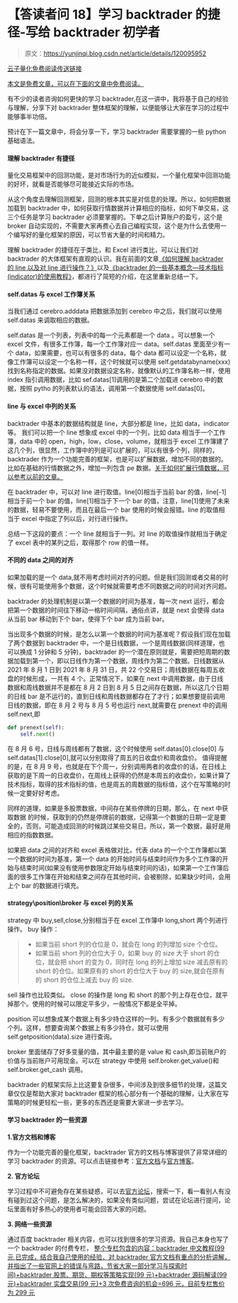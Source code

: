 # 【答读者问 18】学习 backtrader 的捷径-写给 backtrader 初学者

> 原文：<https://yunjinqi.blog.csdn.net/article/details/120095952>

[云子量化免费阅读传送链接](https://www.yunjinqi.top/article/47)

[本文是免费文章，可以在下面的文章中免费阅读。](https://zhuanlan.zhihu.com/p/406717815)

有不少的读者咨询如何更快的学习 backtrader,在这一讲中，我将基于自己的经验与理解，分享下对 backtrader 整体框架的理解，以便能够让大家在学习的过程中能够事半功倍。

预计在下一篇文章中，将会分享一下，学习 backtrader 需要掌握的一些 python 基础语法。

#### 理解 backtrader 有捷径

量化交易框架中的回测功能，是对市场行为的近似模拟，一个量化框架中回测功能的好坏，就看是否能够尽可能接近实际的市场。

从这个角度去理解回测框架，回测的根本其实是对信息的处理。所以，如何把数据加载到 backtrader 中，如何获取行情数据并计算相应的指标，如何下单交易，这三个任务是学习 backtrader 必须要掌握的。下单之后计算账户的盈亏，这个是 broker 自动实现的，不需要大家再费心去自己编程实现，这个是为什么去使用一个编写好的量化框架的原因，可以节省大量的时间和精力。

理解 backtrader 的捷径在于类比，和 Excel 进行类比，可以让我们对 backtrader 的大体框架有直观的认识。我在前面的文章[《如何理解 backtrader 的 line 以及对 line 进行操作？》](https://blog.csdn.net/qq_26948675/article/details/117934404?ops_request_misc=%257B%2522request%255Fid%2522%253A%2522163067492016780271515887%2522%252C%2522scm%2522%253A%252220140713.130102334.pc%255Fblog.%2522%257D&request_id=163067492016780271515887&biz_id=0&utm_medium=distribute.pc_search_result.none-task-blog-2~blog~first_rank_v2~rank_v29-9-117934404.pc_v2_rank_blog_default&utm_term=excel&spm=1018.2226.3001.4450)以及[《backtrader 的一些基本概念—技术指标(indicator)的使用教程》](https://note.youdao.com/)，都进行了简短的介绍，在这里重新总结一下。

#### self.datas 与 excel 工作簿关系

当我们通过 cerebro.adddata 把数据添加到 cerebro 中之后，我们就可以使用 self.datas 来调取相应的数据。

self.datas 是一个列表，列表中的每一个元素都是一个 data 。可以想象一个 excel 文件，有很多工作簿，每一个工作簿对应一 data。self.datas 里面至少有一个 data，如果需要，也可以有很多的 data，每个 data 都可以设定一个名称，就像工作簿可以设定一个名称一样，这个时候就可以使用 self.getdatabyname(xxx)找到名称指定的数据。如果没对数据设定名称，就像默认的工作簿名称一样，使用 index 指引调用数据，比如 sef.datas[1]调用的是第二个加载进 cerebro 中的数据，按照 pytho 的列表默认的语法，调用第一个数据使用 self.datas[0]。

#### line 与 excel 中列的关系

backtrader 中基本的数据结构就是 line，大部分都是 line，比如 data，indicator 等。
我们可以把一个 line 想象成 excel 中的一个列，比如 data 相当于一个工作簿，data 中的 open，high，low，close，volume，就相当于 excel 工作簿建了这几个列，很显然，工作簿中的列是可以扩展的，可以有很多个列，同样的，backtrader 作为一个功能完善的框架，也是可以扩展数据，增加不同的数据的。比如在基础的行情数据之外，增加一列包含 pe 数据。[关于如何扩展行情数据，可以参考以前的文章。](https://yunjinqi.blog.csdn.net/article/details/108991405)

在 backtrader 中，可以对 line 进行取值。line[0]相当于当前 bar 的值，line[-1]相当于前一个 bar 的值，line[1]相当于下一个 bar 的值，注意，line[1]使用了未来的数据，轻易不要使用，而且在最后一个 bar 使用的时候会报错。line 的取值相当于 excel 中指定了列以后，对行进行操作。

总结一下这段的要点：一个 line 就相当于一列。对 line 的取值操作就相当于确定了 excel 表中的某列之后，取得那个 row 的值一样。

#### 不同的 data 之间的对齐

如果加载的是一个 data,就不用考虑时间对齐的问题。但是我们回测或者交易的时候，很有可能使用多个数据，这个时候就需要考虑不同数据之间的时间对齐问题。

backtrader 的处理机制是以第一个数据的时间为基准，每一次 next 运行，都会把第一个数据的时间往下移动一格时间间隔，通俗点讲，就是 next 会使得 data 从当前 bar 移动到下个 bar，使得下个 bar 成为当前 bar。

当出现多个数据的时候，是怎么以第一个数据的时间为基准呢？假设我们现在加载了两个数据到 backtrader 中，一个是日线数据，一个是周线数据(同样道理，也可以换成 1 分钟和 5 分钟)，backtrader 的一个潜在原则就是，需要把短周期的数据加载到第一个，即以日线作为第一个数据，周线作为第二个数据。日线数据从 2021 年 8 月 1 日到 2021 年 8 月 31 日，共 22 个交易日；周线数据在每周五收盘的时候形成，一共有 4 个。正常情况下，如果在 next 中调用数据，由于日线 数据和周线数据并不是都在 8 月 2 日到 8 月 5 日之间存在数据，所以这几个日期的日线 bar 是不运行的，直到日线和周线数据都存在了才行；如果想要提前调用日线的数据，即在 8 月 2 号与 8 月 5 号也运行 next,就需要在 prenext 中的调用 self.next,即

```py
def prenext(self):
    self.next() 
```

在 8 月 6 号，日线与周线都有了数据，这个时候使用 self.datas[0].close[0]
与 self.datas[1].close[0],就可以分别取得了周五的日收盘价和周收盘价。
值得提醒的是，在 8 月 9 号，也就是在下个周一，分别调用两者的收盘价的话，在日线上获取的是下周一的日收盘价，在周线上获得的仍然是本周五的收盘价，如果计算了技术指标，取得的技术指标的值，也是周五的周数据的指标值，这个在写策略的时候一定要好好考虑。

同样的道理，如果是多股票数据，中间存在某些停牌的日期，那么，在 next 中获取数据 的时候，获取到的仍然是停牌前的数据，记得第一个数据的日期一定是要全的，否则，可能造成回测的时候跳过某些交易日。所以，第一个数据，最好是用相应的指数数据。

如果把 data 之间的对齐和 excel 表格做对比，代表 data 的一个个工作簿都以第一个数据的时间为基准，第一个 data 的开始时间与结束时间作为多个工作簿的开始与结束时间(如果没有使用参数限定开始与结束时间的话)，如果第一个工作簿后面的很多工作簿在开始和结束之间存在其他时间，会被剔除，如果缺少时间，会用上个 bar 的数据进行填充。

#### strategy\position\broker 与 excel 列的关系

strategy 中 buy,sell,close,分别相当于在 excel 工作簿中 long,short 两个列进行操作。
buy 操作：

> *   如果当前 short 列的仓位是 0，就会在 long 的列增加 size 个仓位。
> *   如果当前 short 列的仓位大于 0，如果 buy 的 size 大于 short 的仓位，就会把 short 的变为 0，同时在 long 的列上增加 size 减去原有的 short 的仓位。如果原有的 short 的仓位大于 buy 的 size,就会在原有的 short 的仓位上减去 buy 的 size.

sell 操作也比较类似。
close 的操作是 long 和 short 的那个列上存在仓位，就平掉那个。使用的时候可以限定平多少，一般情况下都是全平掉。

position 可以想象成某个数据上有多少持仓这样的一列。有多少个数据就有多少个列。这样，想要查询某个数据上有多少持仓，就可以使用 self.getposition(data).size 进行查询。

broker 里面储存了好多变量的值，其中最主要的是 value 和 cash,即当前账户的价值与当前账户可用现金。可以在 strategy 中使用 self.broker.get_value()和 self.broker.get_cash 调用。

backtrader 的框架实际上比这要复杂很多，中间涉及到很多细节的处理，这篇文章仅仅是帮助大家对 backtrader 框架的核心部分有一个基础的理解，让大家在写策略的时候更轻松一些，更多的东西还是需要大家进一步去学习。

#### 学习 backtrader 的一些资源

**1.官方文档和博客**

作为一个功能完善的量化框架，backtrader 官方的文档与博客提供了非常详细的学习 backtrader 的资源。可以点击链接参考：[官方文档](https://www.backtrader.com/docu/)与[官方博客](https://www.backtrader.com/blog/)。

**2\. 官方论坛**

学习过程中不可避免存在某些疑惑，可以去[官方论坛](https://community.backtrader.com/)，搜索一下，看一看别人有没有碰到过这个问题，是怎么解决的，如果没有类似问题，尝试在论坛进行提问，论坛里面有好多热心的使用者可能会回答大家的问题。

**3\. 网络一些资源**

通过百度 backtrader 相关内容，也可以找到很多的学习资源。我自己本身也写了一个 backtrader 的付费专栏，
[整个专栏包含的内容：backtrader 中文教程(99 元,已完成，结合我自己使用的经验，对 backtrader 官方文档有重点的分析讲解，并指出了一些官网上的错误与弯路，节省大家一部分学习与探索时间)+backtrader 股票、期货、期权等策略实现(99 元)+backtrader 源码解读(99 元)+backtrader 实盘交易(99 元)+3 次免费咨询的机会=696 元，目前专栏售价为 299 元](https://yunjinqi.blog.csdn.net/article/details/107594251)